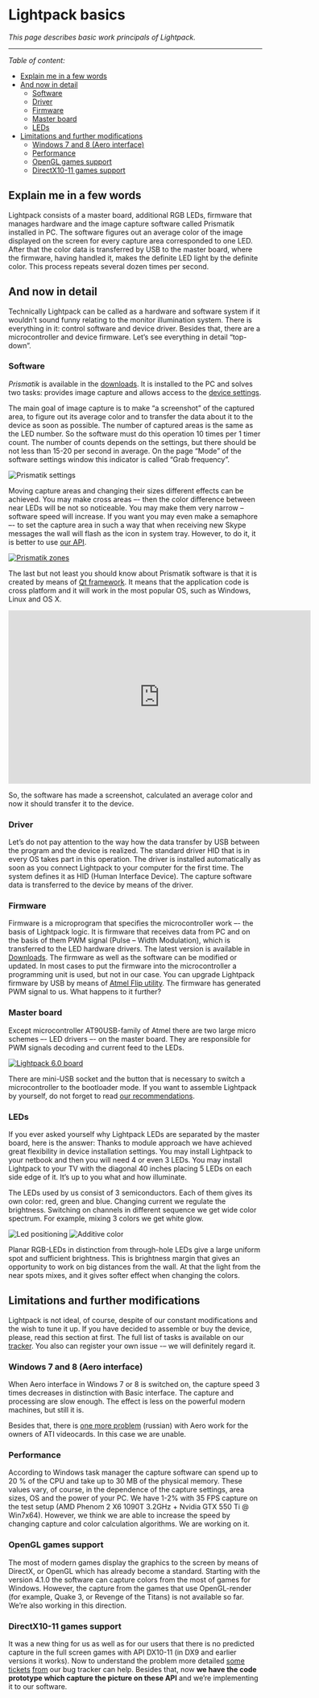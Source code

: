 # Lightpack basics
_This page describes basic work principals of Lightpack._

---
*Table of content:*
  * [Explain me in a few words](#explain-me-in-a-few-words)
  * [And now in detail](#and-now-in-detail)
    * [Software](#software)
    * [Driver](#driver)
    * [Firmware](#firmware)
    * [Master board](#master-board)
    * [LEDs](#leds)
  * [Limitations and further modifications](#limitations-and-further-modifications)
    * [Windows 7 and 8 (Aero interface)](#windows-7-and-8-aero-interface)
    * [Performance](#performance)
    * [OpenGL games support](#opengl-games-support)
    * [DirectX10-11 games support](#directx10-11-games-support)

## Explain me in a few words
Lightpack consists of a master board, additional RGB LEDs, firmware that manages hardware and the image capture software called Prismatik installed in PC. The software figures out an average color of the image displayed on the screen for every capture area corresponded to one LED. After that the color data is transferred by USB to the master board, where the firmware, having handled it, makes the definite LED light by the definite color. This process repeats several dozen times per second.

## And now in detail
Technically Lightpack can be called as a hardware and software system if it wouldn’t sound funny relating to the monitor illumination system. There is everything in it: control software and device driver. Besides that, there are a microcontroller and device firmware. Let’s see everything in detail “top-down”.

### Software
*Prismatik* is available in the [downloads](http://lightpack.tv/downloads). It is installed to the PC and solves two tasks: provides image capture and allows access to the [device settings](https://github.com/Atarity/Lightpack-docs/blob/master/EN/Prismatik_settings_description.md).

The main goal of image capture is to make “a screenshot” of the captured area, to figure out its average color and to transfer the data about it to the device as soon as possible. The number of captured areas is the same as the LED number. So the software must do this operation 10 times per 1 timer count. The number of counts depends on the settings, but there should be not less than 15-20 per second in average. On the page “Mode” of the software settings window this indicator is called “Grab frequency”.

![Prismatik settings](https://lh6.googleusercontent.com/-z5XU1cL2wAE/UMDvgQAQxaI/AAAAAAAAHtM/ZfaknXzrDkA/s800/GUI.png)

Moving capture areas and changing their sizes different effects can be achieved. You may make cross areas –- then the color difference between near LEDs will be not so noticeable. You may make them very narrow – software speed will increase. If you want you may even make a semaphore –- to set the capture area in such a way that when receiving new Skype messages the wall will flash as the icon in system tray. However, to do it, it is better to use [our API](https://github.com/Atarity/Lightpack-docs/blob/master/EN/Prismatik_API.md).

[![Prismatik zones](https://lh6.googleusercontent.com/-noc4VI89mBE/UMDvgTMALuI/AAAAAAAAHuU/DeG8aAEVNOU/s600/255.png)](https://picasaweb.google.com/lh/photo/1Jfc6svsKD0fjZ4pZ117P9MTjNZETYmyPJy0liipFm0?feat=directlink)

The last but not least you should know about Prismatik software is that it is created by means of [Qt framework](http://qt-project.org). It means that the application code is cross platform and it will work in the most popular OS, such as Windows, Linux and OS X.

<iframe width="600" height="344" frameborder="0" src="https://www.youtube.com/embed/tZlb5mIH83A"> </iframe>

So, the software has made a screenshot, calculated an average color and now it should transfer it to the device.

### Driver
Let’s do not pay attention to the way how the data transfer by USB between the program and the device is realized. The standard driver HID that is in every OS takes part in this operation. The driver is installed automatically as soon as you connect Lightpack to your computer for the first time. The system defines it as HID (Human Interface Device). The capture software data is transferred to the device by means of the driver.

### Firmware
Firmware is a microprogram that specifies the microcontroller work –- the basis of Lightpack logic. It is firmware that receives data from PC and on the basis of them PWM signal (Pulse – Width Modulation), which is transferred to the LED hardware drivers. The latest version is available in [Downloads](http://lightpack.tv/downloads). The firmware as well as the software can be modified or updated. In most cases to put the firmware into the microcontroller a programming unit is used, but not in our case. You can upgrade Lightpack firmware by USB by means of [Atmel Flip utility](http://www.atmel.com/tools/FLIP.aspx). The firmware has generated PWM signal to us. What happens to it further?

### Master board
Except microcontroller AT90USB-family of Atmel there are two large micro schemes –- LED drivers –- on the master board. They are responsible for PWM signals decoding and current feed to the LEDs.

[![Lightpack 6.0 board](https://lh5.googleusercontent.com/-xeWJZbsxqvY/TzGII42kFaI/AAAAAAAACfQ/jiC15AAVqfw/s500/IMG_6723.jpg)](https://picasaweb.google.com/lh/photo/1JAh_FyoTmZhZmYnUsf5idMTjNZETYmyPJy0liipFm0?feat=embedwebsite)

There are mini-USB socket and the button that is necessary to switch a microcontroller to the bootloader mode. If you want to assemble Lightpack by yourself, do not forget to read [our recommendations](https://github.com/Atarity/Lightpack-docs/blob/master/EN/Lightpack_DIY.md).

### LEDs
If you ever asked yourself why Lightpack LEDs are separated by the master board, here is the answer: Thanks to module approach we have achieved great flexibility in device installation settings. You may install Lightpack to your netbook and then you will need 4 or even 3 LEDs. You may install Lightpack to your TV with the diagonal 40 inches placing 5 LEDs on each side edge of it. It’s up to you what and how illuminate.

The LEDs used by us consist of 3 semiconductors. Each of them gives its own color: red, green and blue. Changing current we regulate the brightness. Switching on channels in different sequence we get wide color spectrum. For example, mixing 3 colors we get white glow.

![Led positioning](https://lh6.googleusercontent.com/-5xkDCE5ADGE/TjQGD_kajEI/AAAAAAAABsE/CwvvSgVyQ90/s400/OUT_MountSchem.jpg) ![Additive color](https://lh4.googleusercontent.com/_pcbSxfY74TA/TV1EbS6p-SI/AAAAAAAABFc/CAFjx7nSla0/s800/colormodel-rgb.gif)

Planar RGB-LEDs in distinction from through-hole LEDs give a large uniform spot and sufficient brightness. This is brightness margin that gives an opportunity to work on big distances from the wall. At that the light from the near spots mixes, and it gives softer effect when changing the colors.

## Limitations and further modifications
Lightpack is not ideal, of course, despite of our constant modifications and the wish to tune it up. If you have decided to assemble or buy the device, please, read this section at first. The full list of tasks is available on our [tracker](https://github.com/Atarity/Lightpack/issues?sort=created&state=open). You also can register your own issue -– we will definitely regard it.

### Windows 7 and 8 (Aero interface)
When Aero interface in Windows 7 or 8 is switched on, the capture speed 3 times decreases in distinction with Basic interface. The capture and processing are slow enough. The effect is less on the powerful modern machines, but still it is.

Besides that, there is [one more problem](http://code.google.com/p/lightpack/issues/detail?id=185) (russian) with Aero work for the owners of ATI videocards. In this case we are unable.

### Performance
According to Windows task manager the capture software can spend up to 20 % of the CPU and take up to 30 MB of the physical memory. These values vary, of course, in the dependence of the capture settings, area sizes, OS and the power of your PC. We have 1-2% with 35 FPS capture on the test setup (AMD Phenom 2 X6 1090T 3.2GHz + Nvidia GTX 550 Ti @ Win7x64). However, we think we are able to increase the speed by changing capture and color calculation algorithms. We are working on it.

### OpenGL games support
The most of modern games display the graphics to the screen by means of DirectX, or OpenGL which has already become a standard. Starting with the version 4.1.0 the software can capture colors from the most of games for Windows. However, the capture from the games that use OpenGL-render (for example, Quake 3, or Revenge of the Titans) is not available so far. We’re also working in this direction.

### DirectX10-11 games support
It was a new thing for us as well as for our users that there is no predicted capture in the full screen games with API DX10-11 (in DX9 and earlier versions it works). Now to understand the problem more detailed [some](http://code.google.com/p/lightpack/issues/detail?id=142) [tickets](http://code.google.com/p/lightpack/issues/detail?id=133) [from](http://code.google.com/p/lightpack/issues/detail?id=158) our bug tracker can help. Besides that, now **we have the code prototype which capture the picture on these API** and we’re implementing it to our software.
